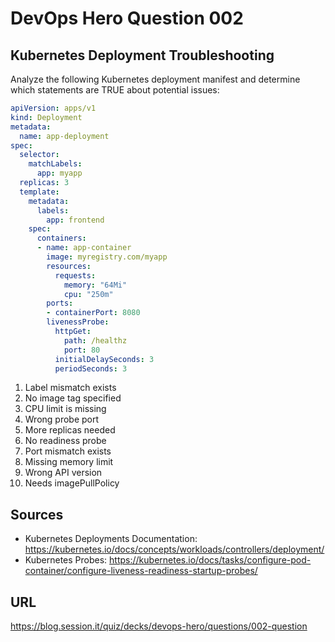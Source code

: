 # DevOps Hero Question 002

## Kubernetes Deployment Troubleshooting

Analyze the following Kubernetes deployment manifest and determine which statements are TRUE about potential issues:

```yaml
apiVersion: apps/v1
kind: Deployment
metadata:
  name: app-deployment
spec:
  selector:
    matchLabels:
      app: myapp
  replicas: 3
  template:
    metadata:
      labels:
        app: frontend
    spec:
      containers:
      - name: app-container
        image: myregistry.com/myapp
        resources:
          requests:
            memory: "64Mi"
            cpu: "250m"
        ports:
        - containerPort: 8080
        livenessProbe:
          httpGet:
            path: /healthz
            port: 80
          initialDelaySeconds: 3
          periodSeconds: 3
```

1. Label mismatch exists
2. No image tag specified
3. CPU limit is missing
4. Wrong probe port
5. More replicas needed
6. No readiness probe
7. Port mismatch exists
8. Missing memory limit
9. Wrong API version
10. Needs imagePullPolicy

## Sources
- Kubernetes Deployments Documentation: https://kubernetes.io/docs/concepts/workloads/controllers/deployment/
- Kubernetes Probes: https://kubernetes.io/docs/tasks/configure-pod-container/configure-liveness-readiness-startup-probes/

## URL
https://blog.session.it/quiz/decks/devops-hero/questions/002-question